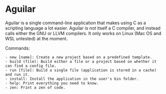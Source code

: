 # Aguilar


Aguilar is a single command-line application that makes using C as a scripting language a lot easier. Aguilar is not itself a C compiler, and instead calls either the GNU or LLVM compilers. It only works on Linux (Mac OS and WSL untested) at the moment.

Commands:

    - new [name]: Create a new project based on a predefined template.
    - build (file): Build either a file or a project based on whether it can find a config file.
    - run [file]: Build a single file (application is stored in a cache) and run it.
    - install: Install the application in the user's bin folder.
    - help: Print everything you need to know.
    - zen: Print a zen of code.
